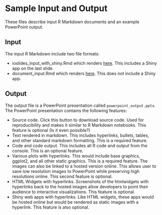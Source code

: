 # Sample Input and Output

These files describe input R Markdown documents and an example PowerPoint output. 

## Input 

The input R Markdown include two file formats:

* ioslides_input_with_shiny.Rmd which renders [here](http://colorado.rstudio.com:3939/content/314/). This includes a Shiny app on the last slide.
* document_input.Rmd which renders [here](http://colorado.rstudio.com:3939/content/313/sampleInput.nb.html). This does not include a Shiny app.

## Output

The output file is a PowerPoint presentation called `powerpoint_output.pptx`. The PowerPoint presentation contains the following features:

* Source code. Click this button to download source code. Used for reproducibility and makes it similar to R Markdown notebooks. This feature is optional (Is it even possible?)
* Text rendered in markdown. This includes hyperlinks, bullets, tables, and other standard markdown formatting. This is a required feature.
* Code and code output. This includes all R code and output from the console. This is an optional feature.
* Various plots with hyperlinks. This would include base graphics, ggplot2, and all other static graphics. This is a required feature. The images can also be linked to a hosted version online. This allows user to save low resolution images to PowerPoint while preserving high resolutions online. This second feature is optional.
* HTML Widgets with hyperlinks. Screenshots of the htmlwidgets with hyperlinks back to the hosted images allow developers to point their audience to interactive visualizations. This feature is optional.
* Shiny web apps with hyperlinks. Like HTML widgets, these apps would be hosted online but would be rendered as static images with a hyperlink. This feature is also optional.



